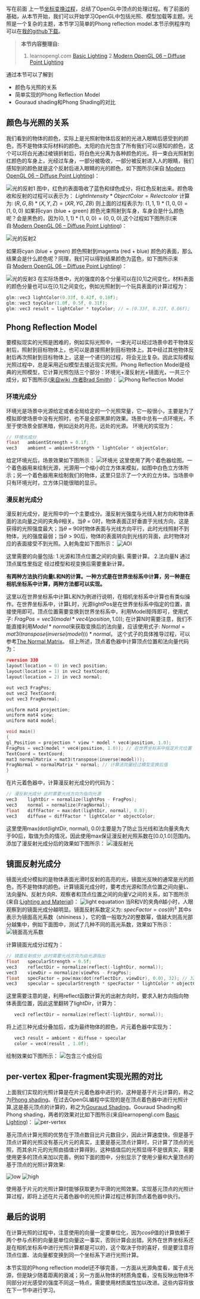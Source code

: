 写在前面
  上一节[坐标变换过程](http://blog.csdn.net/wangdingqiaoit/article/details/51594408)，总结了OpenGL中顶点的处理过程。有了前面的基础，从本节开始，我们可以开始学习OpenGL中包括光照、模型加载等主题。光照是一个复杂的主题，本节学习简单的Phong reflection model.本节示例程序均可以在[我的github下载](https://github.com/wangdingqiao/noteForOpenGL/tree/master/lighting)。

> **本节内容整理自:**
> 1. learnopengl.com [Basic Lighting](http://learnopengl.com/#!Lighting/Basic-Lighting)
> 2.[Modern OpenGL 06 – Diffuse Point Lighting](http://www.tomdalling.com/blog/modern-opengl/06-diffuse-point-lighting/)

通过本节可以了解到

- 颜色与光照的关系
- 简单实现的Phong Reflection Model
- Gouraud shading和Phong Shading的对比


## 颜色与光照的关系
我们看到的物体的颜色，实际上是光照射物体后反射的光进入眼睛后感受到的颜色，而不是物体实际材料的颜色。太阳的白光包含了所有我们可以感知的颜色，这个可以将白光通过棱镜折射后，将白色光分离为各种颜色的光。将一束白光照射到红颜色的车身上，光经过车身，一部分被吸收，一部分被反射进入人的眼睛，我们感知到的颜色就是这个反射后进入眼睛的光的颜色，如下图所示(来自:[Modern OpenGL 06 – Diffuse Point Lighting](http://www.tomdalling.com/blog/modern-opengl/06-diffuse-point-lighting/))：

![光的反射1](http://img.blog.csdn.net/20160611212429716)
图中，红色的表面吸收了蓝色和绿色成分，将红色反射出来。颜色吸收和反射的过程可以表示为：
$LightIntensity * ObjectColor = Relectcolor$
计算为:
$(R,G,B)*(X,Y,Z)=(XR,YG,ZB)$
则上面的过程表示为:
$(1,1,1)*(1,0,0) = (1,0,0)$
如果将cyan (blue + green) 颜色光束照射到车身，车身会是什么颜色呢？会是黑色的，因为$(0,1,1)*(1,0,0)=(0,0,0)$,这个过程如下图所示(来自:[Modern OpenGL 06 – Diffuse Point Lighting](http://www.tomdalling.com/blog/modern-opengl/06-diffuse-point-lighting/))：

![光的反射2](http://img.blog.csdn.net/20160611213122289)

如果将cyan (blue + green) 颜色照射到magenta (red + blue) 颜色的表面，那么结果会是什么颜色呢？同理，我们可以得到结果颜色为蓝色，如下图所示来自:[Modern OpenGL 06 – Diffuse Point Lighting](http://www.tomdalling.com/blog/modern-opengl/06-diffuse-point-lighting/))：

![光的反射3](http://img.blog.csdn.net/20160611213343136)
在实际场景中，光的强度的各个分量可以在[0,1]之间变化，材料表面的颜色分量也可以在[0,1]之间变化，例如光照射到一个玩具表面的计算过程为：
```C++
glm::vec3 lightColor(0.33f, 0.42f, 0.18f);
glm::vec3 toyColor(1.0f, 0.5f, 0.31f);
glm::vec3 result = lightColor * toyColor; // = (0.33f, 0.21f, 0.06f);
```

## Phong Reflection Model
要模拟现实的光照是困难的，例如实际光照中，一束光可以经过场景中若干物体反射后，照射到目标物体上，也可以是直接照射到目标物体上。其中经过其他物体反射后再次照射到目标物体上，这是一个递归的过程，将会无比复杂。因此实际模拟光照过程中，总是采用近似模型去接近现实光照。Phong Reflection Model是经典的光照模型，它计算光照包括三个部分：环境光+漫反射光+镜面光，一共三个成分，如下图所示([来自wiki ,作者Brad Smith](http://en.wikipedia.org/wiki/File:Phong_components_version_4.png))：
![Phong Reflection Model](http://img.blog.csdn.net/20160611214522357)

### 环境光成分
环境光是场景中光源给定或者全局给定的一个光照常量，它一般很小，主要是为了模拟即使场景中没有光照时，也不是全部黑屏的效果。场景中总有一点环境光，不至于使场景全部黑暗，例如远处的月亮，远处的光源。
环境光的实现为：
```C++
// 环境光成分
float	ambientStrength = 0.1f;
vec3	ambient = ambientStrength * lightColor * objectColor;
```
给定环境光后，场景效果如下图所示：
![环境光](http://img.blog.csdn.net/20160611215104099)
这里使用了两个着色器绘图。一个着色器用来绘制光源，光源用一个缩小的立方体来模拟，如图中白色立方体所示；另一个着色器用来绘制我们的物体，这里只显示了一个大的立方体。当场景中只有环境光时，立方体只能很暗的显示。

### 漫反射光成分
漫反射光成分，是光照中的一个主要成分。漫反射光强度与光线入射方向和物体表面的法向量之间的夹角$\theta$相关。当$\theta$ = 0时，物体表面正好垂直于光线方向，这是获得的光照强度最大；当$\theta$ = 90时物体表面与光线方向平行，此时光线照射不到物体，光的强度最弱；当$\theta \gt 90$后，物体的表面转向到光线的背面，此时物体对应的表面接受不到光照。入射角度如下图所示：
![AOI](http://img.blog.csdn.net/20160611220411265)

这里需要的向量包括:
1.光源和顶点位置之间的向量L 需要计算。
2.法向量N  通过顶点属性里指定 经过模型和视变换后需要重新计算。

**有两种方法执行向量L和N的计算。一种方式是在世界坐标系中计算，另一种是在相机坐标系中计算，两种方法都可以实现。**

这里以在世界坐标系中计算L和N为例进行说明，在相机坐标系中计算也有类似操作。在世界坐标系中，计算L时，光源lightPos是在世界坐标系中指定的位置，直接使用即可。顶点位置需要变换到世界坐标系中，利用Model矩阵即可，使用式子:
$FragPos = vec3(model * vec4(position, 1.0));\tag{变换后顶点位置}$
在计算N时需要注意，我们不能直接利用$Model*normal$来获取变换后的法向量，应该使用式子:
$Normal = mat3(transpose(inverse(model)))*normal \tag{变换后法向量}$。
这个式子的具体推导过程，可以参考[The Normal Matrix](http://www.lighthouse3d.com/tutorials/glsl-12-tutorial/the-normal-matrix/)。
综上所述，顶点着色器中计算顶点位置和法向量代码为：
```C++
#version 330
layout(location = 0) in vec3 position;
layout(location = 1) in vec2 textCoord;
layout(location = 2) in vec3 normal;

out vec3 FragPos;
out vec2 TextCoord;
out vec3 FragNormal;

uniform mat4 projection;
uniform mat4 view;
uniform mat4 model;

void main()
{
gl_Position = projection * view * model * vec4(position, 1.0);
FragPos = vec3(model * vec4(position, 1.0)); // 在世界坐标系中指定片元位置
TextCoord = textCoord;
mat3 normalMatrix = mat3(transpose(inverse(model)));
FragNormal = normalMatrix * normal; // 计算法向量经过模型变换后值
}
```
在片元着色器中，计算漫反射光成分的代码为：
```C++
// 漫反射光成分 此时需要光线方向为指向光源
vec3	lightDir = normalize(lightPos - FragPos);
vec3	normal = normalize(FragNormal);
float	diffFactor = max(dot(lightDir, normal), 0.0);
vec3	diffuse = diffFactor * lightColor * objectColor;
```
这里使用max(dot(lightDir, normal), 0.0)主要是为了防止当光线和法向量夹角大于90后，取值为负的情况，因此使用max保证漫反射光照系数在[0.0,1.0]范围内。
添加了漫反射光成分后的效果如下图所示：
![漫反射光](http://img.blog.csdn.net/20160612224732451)

## 镜面反射光成分
镜面光成分模拟的是物体表面光滑时反射的高亮的光，镜面光反映的通常是光的颜色，而不是物体的颜色。计算镜面光成分时，要考虑光源和顶点位置之间向量L、法向量N、反射方向R、观察者和顶点位置之间的向量V之间的关系，如下图所示(来自:[Lighting and Material](http://math.hws.edu/graphicsbook/c7/s2.html))：
![light equatation](http://img.blog.csdn.net/20160611220215053)
当R和V的夹角$\theta$越小时，人眼观察到的镜面光成分越明显。镜面反射系数定义为:
$specFactor = cos(\theta)^{s}$
其中$s$表示为镜面高光系数（shininess ），它的值一般取为2的整数幂，值越大则高光部分越集中，例如下面图中，测试了几种不同的高光系数，效果如下所示：
![镜面高光系数](http://img.blog.csdn.net/20160612224338214)

计算镜面光成分过程为：
```C++
// 镜面反射成分 此时需要光线方向为由光源指出
float	specularStrength = 0.5f;
vec3	reflectDir = normalize(reflect(-lightDir, normal));
vec3	viewDir = normalize(viewPos - FragPos);
float	specFactor = pow(max(dot(reflectDir, viewDir), 0.0), 32); // 32为镜面高光系数
vec3	specular = specularStrength * specFactor * lightColor * objectColor;
```
这里需要注意的是，利用reflect函数计算光的出射方向时，要求入射方向指向物体表面位置，因此这里翻转了lightDir，计算为：
```C++
   vec3	reflectDir = normalize(reflect(-lightDir, normal));
```
将上述三种光成分叠加后，成为最终物体的颜色，片元着色器中实现为：
```C++
   vec3	result = ambient + diffuse + specular 
   color = vec4(result , 1.0f);
```
绘制效果如下图所示：
![包含三个成分后](http://img.blog.csdn.net/20160612224938157)

## per-vertex 和per-fragment实现光照的对比
上面我们实现的光照计算是在片元着色器中进行的，这种是基于片元计算的，称之为[Phong shading](http://en.wikipedia.org/wiki/Phong_shading)。在过去OpenGL编程中实现的是在顶点着色器中进行光照计算,这是基元顶点的计算的，称之为[Gouraud Shading](http://en.wikipedia.org/wiki/Gouraud_shading)。Gouraud Shading和Phong shading，两者的效果对比如下图所示(来自learnopengl.com [Basic Lighting](http://learnopengl.com/#!Lighting/Basic-Lighting))：
![per-vertex](http://img.blog.csdn.net/20160612230600288)

基元顶点计算光照的优势在于顶点数目比片元数目少，因此计算速度快，但是基于顶点计算的光照没有基元片元的真实，主要是基元顶点计算时，只计算了顶点的光照，而其余片元的光照由插值计算得到，这种插值后的光照显得不是很真实，需要使用更多的顶点来加以完善。例如下面的图中，分别显示了使用少量和大量顶点的基于顶点的光照计算效果:

![low](http://img.blog.csdn.net/20160612231520570)
![high](http://img.blog.csdn.net/20160612231540317)

使用基于片元的光照计算时能够获取更为平滑的光照效果。实现基元顶点的光照计算过程，即将上述在片元着色器中的光照计算过程迁移到顶点着色器中执行。

## 最后的说明
在计算光照的过程中，注意使用的向量一定要单位化，因为$cos\theta$值的计算依赖于两个参与点积的向量是单位向量这一事实，否则计算会出错。另外在世界坐标系还是在相机坐标系中进行光照计算都是可以的，这个取决于你的喜好，但是要注意将顶点位置、法向量都变换到同一个坐标系下进行光照计算。

本节实现的Phong reflection model还不够完善，一方面从光源角度看，属于点光源，但是缺少随着距离的衰减；另一方面从物体的材质角度看，没有反映出物体不同部分对光感受的强度不同这一特点，需要使用材质属性加以改进。这些内容将放在下一节中进行学习。